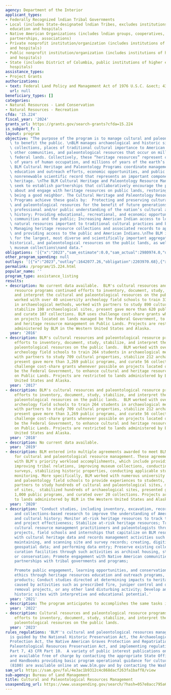 ```yaml
---
agency: Department of the Interior
applicant_types:
- Federally Recognized lndian Tribal Governments
- Local (includes State-designated lndian Tribes, excludes institutions of higher
  education and hospitals
- Native American Organizations (includes lndian groups, cooperatives, corporations,
  partnerships, associations)
- Private nonprofit institution/organization (includes institutions of higher education
  and hospitals)
- Public nonprofit institution/organization (includes institutions of higher education
  and hospitals)
- State (includes District of Columbia, public institutions of higher education and
  hospitals)
assistance_types:
- Project Grants
authorizations:
- text: Federal Land Policy and Management Act of 1976 U.S.C. &sect; 43 1737(b).
  url: null
beneficiary_types: []
categories:
- Natural Resources - Land Conservation
- Natural Resources - Recreation
cfda: '15.224'
fiscal_year: '2024'
grants_url: https://grants.gov/search-grants?cfda=15.224
is_subpart_f: 1
layout: program
objective: "The purpose of the program is to manage cultural and paleontological resources\
  \ to benefit the public. \nBLM manages archaeological and historic sites, artifact\
  \ collections, places of traditional cultural importance to American Indians and\
  \ other communities, and paleontological resources that occur on million acres of\
  \ federal lands. Collectively, these “heritage resources” represent over thousands\
  \ of years of human occupation, and millions of years of the earth’s natural history.\
  \ BLM Cultural Heritage and Paleontology Programs coordinate management, preservation,\
  \ education and outreach efforts, economic opportunities, and public uses of a fragile,\
  \ nonrenewable scientific record that represents an important component of America’s\
  \ heritage. \nThe BLM Cultural Heritage and Paleontology Resource Management Programs\
  \ seek to establish partnerships that collaboratively encourage the public to learn\
  \ about and engage with heritage resources on public lands, restoring trust and\
  \ being a good neighbor. The Cultural Heritage and Paleontology Resource Management\
  \ Programs achieve these goals by:  Protecting and preserving cultural heritage\
  \ and paleontological resources for the benefit of future generations; Improving\
  \ professional and/or public understanding of the nation’s cultural and natural\
  \ history; Providing educational, recreational, and economic opportunities for local\
  \ communities and the public; Increasing American Indian access to locations and\
  \ natural resources important to traditional cultural practices and beliefs; and\
  \ Managing heritage resource collections and associated records to appropriate standards,\
  \ and providing access to the public and American Indians.\nThe BLM is responsible\
  \ for the largest, most diverse and scientifically important aggregation of cultural,\n\
  historical, and paleontological resources on the public lands, as well as the associated\
  \ museum collections\nand data."
obligations: '[{"x":"2023","sam_estimate":0.0,"sam_actual":2980974.0,"usa_spending_actual":2299363.43},{"x":"2024","sam_estimate":0.0,"sam_actual":1424908.0,"usa_spending_actual":1461142.47},{"x":"2025","sam_estimate":0.0,"sam_actual":1000000.0,"usa_spending_actual":72569.22}]'
other_program_spending: null
outlays: '[{"x":"2023","outlay":1642077.26,"obligation":2203970.68},{"x":"2024","outlay":51367.4,"obligation":1153590.37},{"x":"2025","outlay":0.0,"obligation":72569.22}]'
permalink: /program/15.224.html
popular_name: ''
program_type: assistance_listing
results:
- description: No current data available.  BLM's cultural resources and paleontological
    resource programs continued efforts to inventory, document, study, stabilize,
    and interpret the cultural and paleontological resources on the public lands.  BLM
    worked with over 40 university archeology field schools to train 330 students
    in archaeological methods, worked with partners to study 890 cultural properties,
    stabilize 100 archaeological sites, present gave more than 620 public programs,
    and curate 107 collections. BLM uses challenge cost-share grants whenever possible
    on projects located on lands managed be the Federal Government, to enhance cultural
    and heritage resource management on Public Lands. Projects are restricted to lands
    administered by BLM in the Western United States and Alaska.
  year: '2016'
- description: BLM's cultural resources and paleontological resource programs continued
    efforts to inventory, document, study, stabilize, and interpret the cultural and
    paleontological resources on the public lands.  BLM worked with over 28 university
    archeology field schools to train 264 students in archaeological methods, worked
    with partners to study 709 cultural properties, stabilize 212 archaeological sites,
    present gave more than 3,269 public programs, and curate 56 collections. BLM uses
    challenge cost-share grants whenever possible on projects located on lands managed
    be the Federal Government, to enhance cultural and heritage resource management
    on Public Lands. Projects are restricted to lands administered by BLM in the Western
    United States and Alaska.
  year: '2017'
- description: BLM's cultural resources and paleontological resource programs continued
    efforts to inventory, document, study, stabilize, and interpret the cultural and
    paleontological resources on the public lands.  BLM worked with over 28 university
    archeology field schools to train 264 students in archaeological methods, worked
    with partners to study 709 cultural properties, stabilize 212 archaeological sites,
    present gave more than 3,269 public programs, and curate 56 collections. BLM uses
    challenge cost-share grants whenever possible on projects located on lands managed
    be the Federal Government, to enhance cultural and heritage resource management
    on Public Lands. Projects are restricted to lands administered by BLM in the Western
    United States and Alaska.
  year: '2018'
- description: No current data available.
  year: '2019'
- description: BLM entered into multiple agreements awarded to meet BLM's responsibilities
    for cultural and paleontological resource management. These agreements were consistent
    with BLM's priority workload accomplishments, which include providing public outreach,
    improving tribal relations, improving museum collections, conducting proactive
    surveys, stabilizing historic properties, conducting applicable studies and site
    monitoring. More specifically, BLM worked with numerous university archaeology
    and paleontology field schools to provide experiences to students, worked with
    partners to study hundreds of cultural and paleontological sites, monitored thousands
    of sites,  stabilized hundreds of archaeological sites, presented gave more than
    1,000 public programs, and curated over 20 collections. Projects are restricted
    to lands administered by BLM in the Western United States and Alaska.
  year: '2020'
- description: 'Conduct studies, including inventory, excavation, records research,
    and collections-based research to improve the understanding of America’s natural
    and cultural history; Monitor at-risk heritage resources to track trends in condition
    and project effectiveness; Stabilize at-risk heritage resources; Train future
    cultural resource management practitioners and paleontologists through research
    projects, field schools and internships that capitalize on BLM resources; Tssist
    with cultural heritage data and records management activities such as organizing,
    maintaining, and scanning site and survey records; creating, digitizing and maintaining
    geospatial data; and performing data entry; Preserve existing collections at recognized
    curation facilities through such activities as archival housing, stabilization
    or conservation; Promote engagement with Native American communities and foster
    partnerships with tribal governments and programs;

    Promote public engagement, learning opportunities, and conservation/preservation
    ethics through heritage resources education and outreach programs, events, and
    products; Conduct studies directed at determining impacts to heritage resources
    caused by activities such as prescribed fire, juniper control and other vegetation
    removal projects, or any other land disturbing activity; Develop and maintain
    historic sites with interpretive and educational potential.'
  year: '2021'
- description: The program anticipates to accomplishes the same tasks identified 2021.
  year: '2022'
- description: Cultural resources and paleontological resource programs continued
    efforts to inventory, document, study, stabilize, and interpret the cultural and
    paleontological resources on the public lands.
  year: '2023'
rules_regulations: 'BLM''s cultural and paleontological resources management program
  is guided by the National Historic Preservation Act, the Archaeological Resources
  Protection Act, the Native American Graves Protection and Repatriation Act and the
  Paleontological Resources Preservation Act, and implementing regulations: 43 CFR
  Part 7, 43 CFR Part 10.  A variety of public interest publications on these programs
  are available free of charge by contacting the appropriate State Office. Manuals
  and Handbooks providing basic program operational guidance for cultural resources
  (8100) are available online at www.blm.gov and by contacting the Washington Office.'
sam_url: https://sam.gov/fal/4e3ac1b9312c4c868dacf263fa1baff8/view
sub-agency: Bureau of Land Management
title: Cultural and Paleontological Resources Management
usaspending_url: https://www.usaspending.gov/search/?hash=057e8acc795a6a5144e136d8f6cb7e8f
---
```

